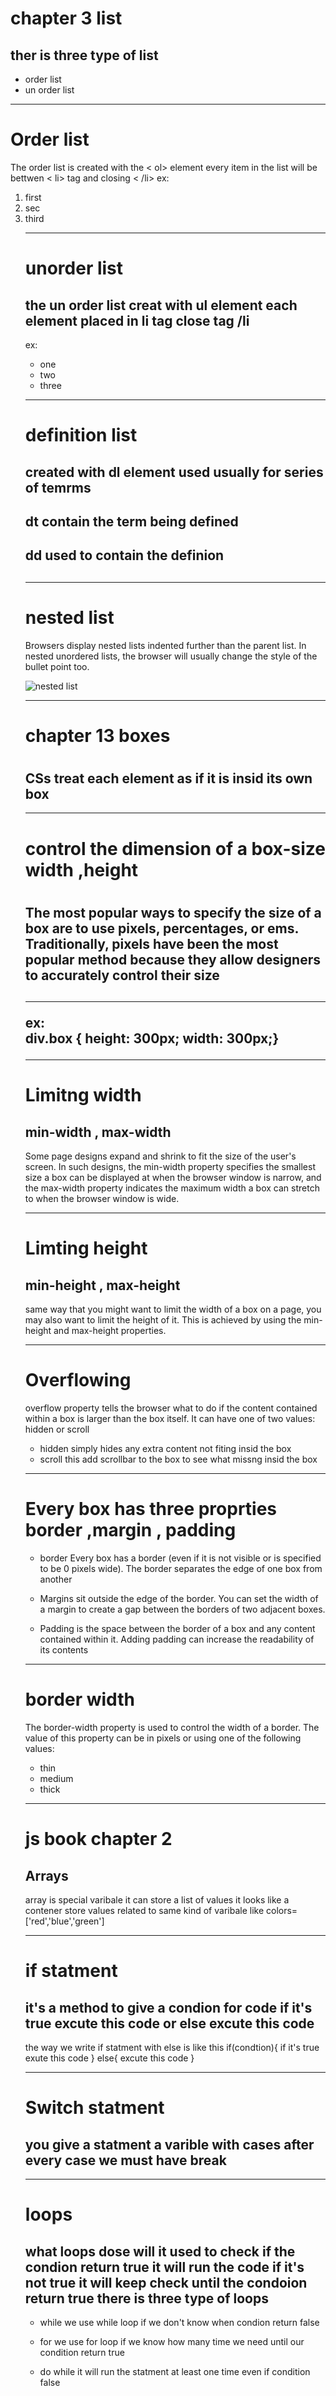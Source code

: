 <h1>  chapter 3 list</h>
<h2>ther is three type of list</h2>  

- order list   
- un order list
------------------------------------------
<h1> Order list</h1>

The order list is created with the < ol> element
every item in the list will be bettwen < li>
tag and closing < /li>
  ex: 
<ol>
<li>first</li>
<li>sec</li>
<li>third</li>

--------------------------
<h1>unorder list</h1>

<h2>the un order list creat with ul element each element placed in li tag close tag /li</h2> ex:
<ul>
<li>one</li>
<li>two</li>
<li>three</li>
</ul>

---------------------------------------
<h1>definition list</h1>
<h2>created with dl element used usually for series of temrms</h2>

<h2>dt contain the term being defined</h2>
<h2>dd used to contain the definion<h2>

----------------------------------------
<h1>nested list</h1>
Browsers display nested lists 
indented further than the parent 
list. In nested unordered lists, 
the browser will usually change 
the style of the bullet point too.

![nested list](https://s3.amazonaws.com/webucator-how-tos/419.png)

---------------------------------
<h1>chapter 13 boxes<h1>
<h2>CSs treat each element as if it is insid its own box</h2>

--------------------------------------
<h1> control the dimension of a box-size width ,height<h1>
<h2>The most popular ways to 
specify the size of a box are 
to use pixels, percentages, or 
ems. Traditionally, pixels have 
been the most popular method 
because they allow designers to 
accurately control their size<h2>

--------------------------------------
ex:  
div.box {
height: 300px;
width: 300px;}

---------------------------------------
<h1>Limitng width</h1>
<h2>min-width , max-width</h2>
Some page designs expand and 
shrink to fit the size of the user's 
screen. In such designs, the 
min-width property specifies 
the smallest size a box can be 
displayed at when the browser 
window is narrow, and the 
max-width property indicates 
the maximum width a box can 
stretch to when the browser 
window is wide.

---------------------------------------
<h1>Limting height</h1>
<h2>min-height , max-height</h2>
 same way that you might 
want to limit the width of a box 
on a page, you may also want 
to limit the height of it. This is 
achieved by using the min-height
and max-height properties.

-----------------------------
<h1>Overflowing</h1>
overflow property tells the 
browser what to do if the content 
contained within a box is larger 
than the box itself. It can have 
one of two values: hidden or scroll

 - hidden simply hides any extra content not fiting insid the box 
 - scroll this add scrollbar to the box to see what missng insid the box

 -------------------------------------------

<h1> Every box has three proprties border ,margin , padding </h1>

- border Every box has a border (even if 
it is not visible or is specified to 
be 0 pixels wide). The border 
separates the edge of one box 
from another
- Margins sit outside the edge 
of the border. You can set the 
width of a margin to create a 
gap between the borders of two 
adjacent boxes.

- Padding is the space between 
the border of a box and any 
content contained within it. 
Adding padding can increase the 
readability of its contents

--------------------------
<h1>border width</h1>

The border-width property 
is used to control the width 
of a border. The value of this 
property can be in pixels or using one of the following values:

- thin
- medium
- thick
--------------------------------------------

<h1>js book chapter 2</h1>

<h2>Arrays</h2>
<p>array is special varibale it can store a list of values  it looks like a contener store values  related to same kind of varibale like colors=['red','blue','green'] </p>

-------------------------------------------
<h1>if statment</h1>
<h2> it's a method to give a condion for code if it's true excute this code or else  excute this code </h2>
the way we write if statment with else is like this 
if(condtion){
    if it's true exute this code
}
else{
    excute this code
}

----------------------------------------

<h1>Switch statment</h1>
<h2>you give a statment a varible with cases after every case we must have break</h2>

-------------------------------------------
<h1>loops</h1>
<h2> what loops dose will it used to check if the condion return true it will run the code if it's not true it will keep check until the condoion return true there is three type of loops </h2>

- while we use while loop if we don't know when condion return false

- for we use for loop if we know how many time we need until our condition return true

- do while it will run the statment at least one time even if condition false
